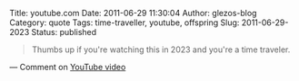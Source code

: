Title: youtube.com
Date: 2011-06-29 11:30:04
Author: glezos-blog
Category: quote
Tags: time-traveller, youtube, offspring
Slug: 2011-06-29-2023
Status: published

> Thumbs up if you're watching this in 2023 and you're a time traveler.

&mdash; Comment on [YouTube video](http://www.youtube.com/watch?v=yj-tQ09IJ5w)
